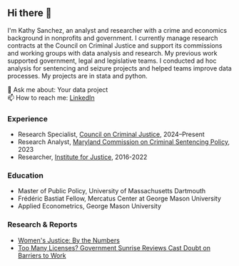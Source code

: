 ## Hi there 👋

I'm Kathy Sanchez, an analyst and researcher with a crime and economics background in nonprofits and government. I currently manage research contracts at the Council on Criminal Justice and support its commissions and working groups with data analysis and research. My previous work supported government, legal and legislative teams. I conducted ad hoc analysis for sentencing and seizure projects and helped teams improve data processes. My projects are in stata and python.

💬 Ask me about: Your data project    
📫 How to reach me: [LinkedIn](https://www.linkedin.com/in/kathy-sanchez-/)

### Experience
- Research Specialist, [Council on Criminal Justice](https://counciloncj.org/), 2024–Present
- Research Analyst, [Maryland Commission on Criminal Sentencing Policy](https://msccsp.org/), 2023
- Researcher, [Institute for Justice](https://ij.org/), 2016-2022

### Education
- Master of Public Policy, University of Massachusetts Dartmouth
- Frédéric Bastiat Fellow, Mercatus Center at George Mason University
- Applied Econometrics, George Mason University

### Research & Reports
- [Women's Justice: By the Numbers](https://counciloncj.org/womens-justice-by-the-numbers/) 
- [Too Many Licenses? Government Sunrise Reviews Cast Doubt on Barriers to Work](https://ij.org/report/too-many-licenses/)


<!--
**kathysanchez/kathysanchez** is a ✨ _special_ ✨ repository because its `README.md` (this file) appears on your GitHub profile.


Here are some ideas to get you started:

- 🔭 I’m currently working on ...
- 🌱 I’m currently learning ...
- 👯 I’m looking to collaborate on ...
- 🤔 I’m looking for help with ...
- 💬 Ask me about ...
- 📫 How to reach me: ...
- 😄 Pronouns: ...
- ⚡ Fun fact: ...
-->
